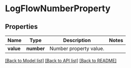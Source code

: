 # LogFlowNumberProperty

## Properties
Name | Type | Description | Notes
------------ | ------------- | ------------- | -------------
**value** | **number** | Number property value. | 

[[Back to Model list]](../README.md#documentation-for-models) [[Back to API list]](../README.md#documentation-for-api-endpoints) [[Back to README]](../README.md)

